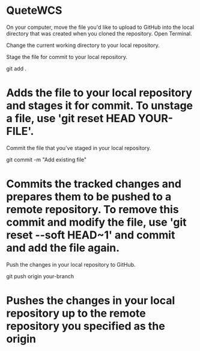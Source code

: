 # QueteWCS

On your computer, move the file you'd like to upload to GitHub into the local directory that was created when you cloned the repository.
Open Terminal.

Change the current working directory to your local repository.

Stage the file for commit to your local repository.

git add .
# Adds the file to your local repository and stages it for commit. To unstage a file, use 'git reset HEAD YOUR-FILE'.
Commit the file that you've staged in your local repository.

git commit -m "Add existing file"
# Commits the tracked changes and prepares them to be pushed to a remote repository. To remove this commit and modify the file, use 'git reset --soft HEAD~1' and commit and add the file again.
Push the changes in your local repository to GitHub.

git push origin your-branch
# Pushes the changes in your local repository up to the remote repository you specified as the origin
